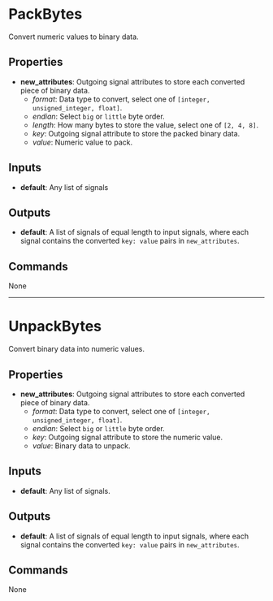 PackBytes
=========
Convert numeric values to binary data.

Properties
----------
- **new_attributes**: Outgoing signal attributes to store each converted piece of binary data.
  - *format*: Data type to convert, select one of `[integer, unsigned_integer, float]`.
  - *endian*: Select `big` or `little` byte order.
  - *length*: How many bytes to store the value, select one of `[2, 4, 8]`.
  - *key*: Outgoing signal attribute to store the packed binary data.
  - *value*: Numeric value to pack.

Inputs
------
- **default**: Any list of signals

Outputs
-------
- **default**: A list of signals of equal length to input signals, where each signal contains the converted `key: value` pairs in `new_attributes`.

Commands
--------
None

***

UnpackBytes
===========
Convert binary data into numeric values.

Properties
----------
- **new_attributes**: Outgoing signal attributes to store each converted piece of binary data.
  - *format*: Data type to convert, select one of `[integer, unsigned_integer, float]`.
  - *endian*: Select `big` or `little` byte order.
  - *key*: Outgoing signal attribute to store the numeric value.
  - *value*: Binary data to unpack.

Inputs
------
- **default**: Any list of signals.

Outputs
-------
- **default**: A list of signals of equal length to input signals, where each signal contains the converted `key: value` pairs in `new_attributes`.

Commands
--------
None

